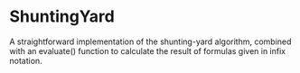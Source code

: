 # ShuntingYard
A straightforward implementation of the shunting-yard algorithm, combined with an evaluate() function to calculate the result of formulas given in infix notation.
